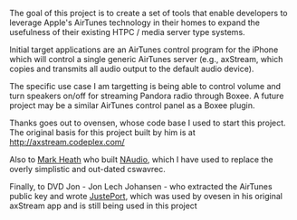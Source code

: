 The goal of this project is to create a set of tools that enable developers to leverage Apple's AirTunes technology in their homes to expand the usefulness of their existing HTPC / media server type systems.

Initial target applications are an AirTunes control program for the iPhone which will control a single generic AirTunes server (e.g., axStream, which copies and transmits all audio output to the default audio device).

The specific use case I am targetting is being able to control volume and turn speakers on/off for streaming Pandora radio through Boxee. A future project may be a similar AirTunes control panel as a Boxee plugin.

Thanks goes out to ovensen, whose code base I used to start this project.  The original basis for this project built by him is at http://axstream.codeplex.com/

Also to [Mark Heath](http://mark-dot-net.blogspot.com/) who built [NAudio](http://www.codeplex.com/naudio), which I have used to replace the overly simplistic and out-dated cswavrec.

Finally, to DVD Jon - Jon Lech Johansen - who extracted the AirTunes public key and wrote [JustePort](http://nanocr.eu/software/justeport/), which was used by ovesen in his original axStream app and is still being used in this project